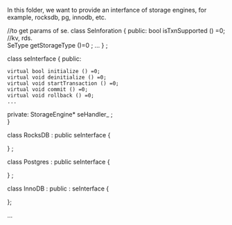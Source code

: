 In this folder, we want to provide an interfance of storage engines, for example, rocksdb, pg, innodb, etc. 

//to get params of se. 
class SeInforation {
public:
	bool isTxnSupported () =0;
	//kv, rds.	
	SeType getStorageType ()=0 ; 
	...
} ;

class seInterface {
public:
	
	virtual bool initialize () =0;
	virtual void deinitialize () =0;
	virtual void startTransaction () =0;
	virtual void commit () =0;
	virtual void rollback () =0;
	...
private:
	StorageEngine* seHandler_ ;	 
}

class RocksDB : public seInterface {

} ;

class Postgres : public seInterface {

} ;

class InnoDB : public : seInterface {

};

...

